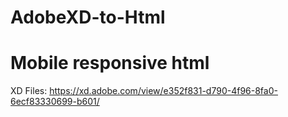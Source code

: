# AdobeXD-to-Html

# Mobile responsive html

XD Files: https://xd.adobe.com/view/e352f831-d790-4f96-8fa0-6ecf83330699-b601/